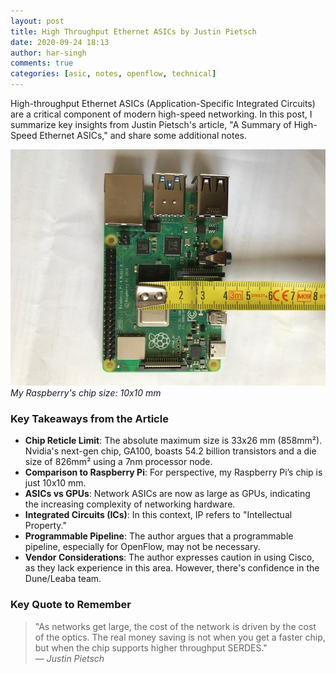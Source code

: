```yaml
---
layout: post
title: High Throughput Ethernet ASICs by Justin Pietsch
date: 2020-09-24 18:13
author: har-singh
comments: true
categories: [asic, notes, openflow, technical]
---
```


High-throughput Ethernet ASICs (Application-Specific Integrated Circuits) are a critical component of modern high-speed networking. In this post, I summarize key insights from Justin Pietsch's article, "A Summary of High-Speed Ethernet ASICs," and share some additional notes.

![My Raspberry's chip size: 10x10 mm](/assets/imgs/soc-size.jpg)
*My Raspberry's chip size: 10x10 mm*

### Key Takeaways from the Article

- **Chip Reticle Limit**: The absolute maximum size is 33x26 mm (858mm²). Nvidia's next-gen chip, GA100, boasts 54.2 billion transistors and a die size of 826mm² using a 7nm processor node.
- **Comparison to Raspberry Pi**: For perspective, my Raspberry Pi’s chip is just 10x10 mm.
- **ASICs vs GPUs**: Network ASICs are now as large as GPUs, indicating the increasing complexity of networking hardware.
- **Integrated Circuits (ICs)**: In this context, IP refers to "Intellectual Property."
- **Programmable Pipeline**: The author argues that a programmable pipeline, especially for OpenFlow, may not be necessary.
- **Vendor Considerations**: The author expresses caution in using Cisco, as they lack experience in this area. However, there's confidence in the Dune/Leaba team.

### Key Quote to Remember

> "As networks get large, the cost of the network is driven by the cost of the optics. The real money saving is not when you get a faster chip, but when the chip supports higher throughput SERDES."  
> — *Justin Pietsch*
